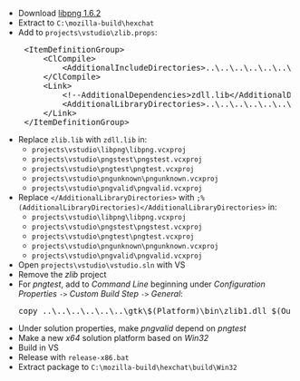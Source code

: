  * Download [libpng 1.6.2](ftp://ftp.simplesystems.org/pub/libpng/png/src/libpng-1.6.2.tar.xz)
 * Extract to `C:\mozilla-build\hexchat`
 * Add to `projects\vstudio\zlib.props`:
<pre>
	&lt;ItemDefinitionGroup>
		&lt;ClCompile>
			&lt;AdditionalIncludeDirectories>..\..\..\..\..\..\gtk\$(Platform)\include&lt;/AdditionalIncludeDirectories>
		&lt;/ClCompile>
		&lt;Link>
			&lt;!--AdditionalDependencies>zdll.lib&lt;/AdditionalDependencies-->
			&lt;AdditionalLibraryDirectories>..\..\..\..\..\..\gtk\$(Platform)\lib&lt;/AdditionalLibraryDirectories>
		&lt;/Link>
	&lt;/ItemDefinitionGroup>
</pre>
 * Replace `zlib.lib` with `zdll.lib` in:
	* `projects\vstudio\libpng\libpng.vcxproj`
	* `projects\vstudio\pngstest\pngstest.vcxproj`
	* `projects\vstudio\pngtest\pngtest.vcxproj`
	* `projects\vstudio\pngunknown\pngunknown.vcxproj`
	* `projects\vstudio\pngvalid\pngvalid.vcxproj`
 * Replace `</AdditionalLibraryDirectories>` with `;%(AdditionalLibraryDirectories)</AdditionalLibraryDirectories>` in:
	* `projects\vstudio\libpng\libpng.vcxproj`
	* `projects\vstudio\pngstest\pngstest.vcxproj`
	* `projects\vstudio\pngtest\pngtest.vcxproj`
	* `projects\vstudio\pngunknown\pngunknown.vcxproj`
	* `projects\vstudio\pngvalid\pngvalid.vcxproj`
 * Open `projects\vstudio\vstudio.sln` with VS
 * Remove the _zlib_ project
 * For _pngtest_, add to _Command Line_ beginning under _Configuration Properties_ `->` _Custom Build Step_ `->` _General_:
	<pre>copy ..\..\..\..\..\..\gtk\$(Platform)\bin\zlib1.dll $(OutDir)</pre>
 * Under solution properties, make _pngvalid_ depend on _pngtest_
 * Make a new _x64_ solution platform based on _Win32_
 * Build in VS
 * Release with `release-x86.bat`
 * Extract package to `C:\mozilla-build\hexchat\build\Win32`
